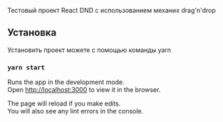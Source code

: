 Тестовый проект React DND с использованием механих drag'n'drop

## Установка

Установить проект можете с помощью команды yarn

### `yarn start`

Runs the app in the development mode.<br />
Open [http://localhost:3000](http://localhost:3000) to view it in the browser.

The page will reload if you make edits.<br />
You will also see any lint errors in the console.
